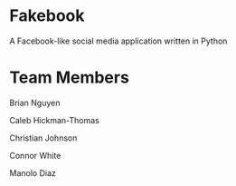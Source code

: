 # Fakebook
A Facebook-like social media application written in Python
# Team Members
Brian Nguyen

Caleb Hickman-Thomas

Christian Johnson

Connor White

Manolo Diaz
